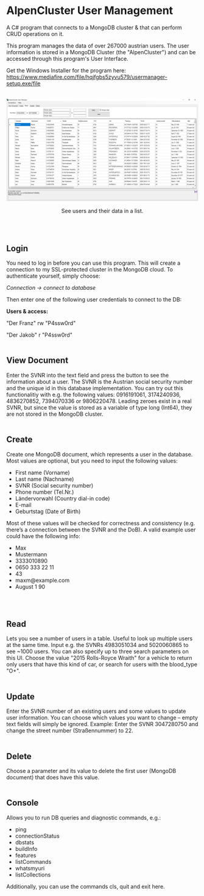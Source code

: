 # AlpenCluster User Management
A C# program that connects to a MongoDB cluster &amp; that can perform CRUD operations on it.

This program manages the data of over 267000 austrian users. The user information is stored in a MongoDB Cluster (the "AlpenCluster") and can be accessed through this program's User Interface. 

Get the Windows Installer for the program here: https://www.mediafire.com/file/hqjfgbs5zyvu579/usermanager-setup.exe/file
<br><br>

![User list](screenshot/aum-scr1.jpg?raw=true "User list")
<p align="center">See users and their data in a list.</p>
<br><br>

<h2>Login</h2>

You need to log in before you can use this program. This will create a connection to my SSL-protected cluster in the MongoDB cloud. To authenticate yourself, simply choose:

<i>Connection -> connect to database</i>

Then enter one of the following user credentials to connect to the DB:
        
<b>Users & access:</b>

"Der Franz"   rw
"P4ssw0rd"

"Der Jakob"   r
"P4ssw0rd"
<br><br>


<h2>View Document</h2>
Enter the SVNR into the text field and press the button to see the information about a user. The SVNR is the Austrian social security number and the unique id in this database implementation. 
You can try out this functionalitiy with e.g. the following values: 0916191061, 3174240936, 4836270852, 7394070336 or 9806220478. 
Leading zeroes exist in a real SVNR, but since the value is stored as a variable of type long (Int64), they are not stored in the MongoDB cluster.
<br><br>

<h2>Create</h2>
Create one MongoDB document, which represents a user in the database. Most values are optional, but you need to input the following values:
<ul>
  <li>First name (Vorname)</li>
  <li>Last name (Nachname)</li>
  <li>SVNR (Social security number)</li>
  <li>Phone number (Tel.Nr.)</li>
  <li>Ländervorwahl (Country dial-in code)</li>
  <li>E-mail</li>
  <li>Geburtstag (Date of Birth)</li>
</ul>

Most of these values will be checked for correctness and consistency (e.g. there’s a connection between the SVNR and the DoB). A valid example user could have the following info:
<ul>
  <li>Max</li>
  <li>Mustermann</li>
  <li>3333010890</li>
  <li>0650 333 22 11</li>
  <li>43</li>
  <li>maxm@example.com</li>
  <li>August 1 90</li>
</ul>
<br><br>

<h2>Read</h2>
Lets you see a number of users in a table. Useful to look up multiple users at the same time. 
Input e.g. the SVNRs 4983051034 and 5020060865 to see ~1000 users. You can also specify up to three search parameters on this UI. Choose the value "2015 Rolls-Royce Wraith" for a vehicle to return only users that have this kind of car, or search for users with the blood_type "O+". 
<br><br>

<h2>Update</h2>
Enter the SVNR number of an existing users and some values to update user information. You can choose which values you want to change – empty text fields will simply be ignored.
Example: Enter the SVNR 3047280750 and change the street number (Straßennummer) to 22. 
<br><br>

<h2>Delete</h2>
Choose a parameter and its value to delete the first user (MongoDB document) that does have this value. 
<br><br>

<h2>Console</h2>
Allows you to run DB queries and diagnostic commands, e.g.:
<ul>
  <li>ping</li>
  <li>connectionStatus</li>
  <li>dbstats</li>
  <li>buildInfo</li>
  <li>features</li>
  <li>listCommands</li>
  <li>whatsmyuri</li>
  <li>listCollections</li>
</ul>
Additionally, you can use the commands cls, quit and exit here. 




